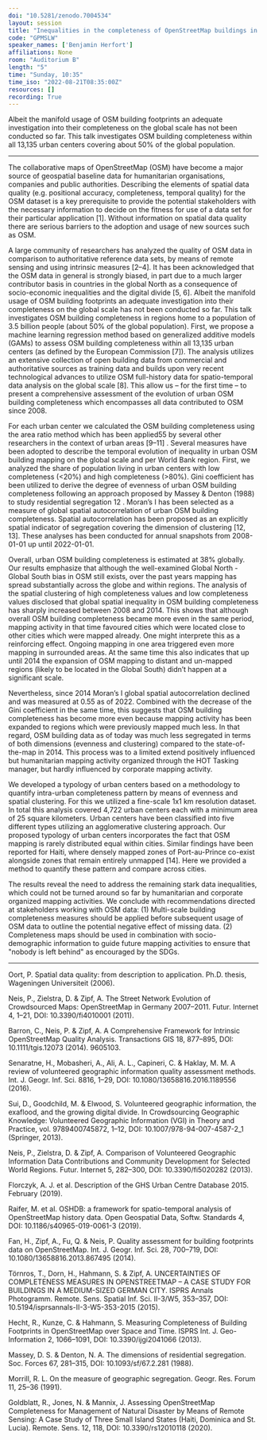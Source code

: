 ```yaml
---
doi: "10.5281/zenodo.7004534"
layout: session
title: "Inequalities in the completeness of OpenStreetMap buildings in urban centers"
code: "GPMSLW"
speaker_names: ['Benjamin Herfort']
affiliations: None
room: "Auditorium B"
length: "5"
time: "Sunday, 10:35"
time_iso: "2022-08-21T08:35:00Z"
resources: []
recording: True
---
```


Albeit the manifold usage of OSM building footprints an adequate investigation into their completeness on the global scale has not been conducted so far. This talk investigates OSM building completeness within all 13,135 urban centers covering about 50% of the global population.

<hr>

The collaborative maps of OpenStreetMap (OSM) have become a major source of geospatial baseline data for humanitarian organisations, companies and public authorities. Describing the elements of spatial data quality (e.g. positional accuracy, completeness, temporal quality) for the OSM dataset is a key prerequisite to provide the potential stakeholders with the necessary information to decide on the fitness for use of a data set for their particular application [1]. Without information on spatial data quality there are serious barriers to the adoption and usage of new sources such as OSM.

A large community of researchers has analyzed the quality of OSM data in comparison to authoritative reference data sets, by means of remote sensing and using intrinsic measures [2–4]. It has been acknowledged that the OSM data in general is strongly biased, in part due to a much larger contributor basis in countries in the global North as a consequence of socio-economic inequalities and the digital divide [5, 6]. Albeit the manifold usage of OSM building footprints an adequate investigation into their completeness on the global scale has not been conducted so far. This talk investigates OSM building completeness in regions home to a population of 3.5 billion people (about 50% of the global population). First, we propose a machine learning regression method based on generalized additive models (GAMs) to assess OSM building completeness within all 13,135 urban centers (as defined by the European Commission [7]). The analysis utilizes an extensive collection of open building data from commercial and authoritative sources as training data and builds upon very recent technological advances to utilize OSM full-history data for spatio-temporal data analysis on the global scale [8]. This allow us – for the first time – to present a comprehensive assessment of the evolution of urban OSM building completeness which encompasses all data contributed to OSM since 2008.

For each urban center we calculated the OSM building completeness using the area ratio method which has been applied55 by several other researchers in the context of urban areas [9–11] . Several measures have been adopted to describe the temporal evolution of inequality in urban OSM building mapping on the global scale and per World Bank region. First, we analyzed the share of population living in urban centers with low completeness (&lt;20%) and high completeness (&gt;80%). Gini coefficient has been utilized to derive the degree of evenness of urban OSM building completeness following an approach proposed by Massey &amp; Denton (1988) to study residential segregation 12 . Moran’s I has been selected as a measure of global spatial autocorrelation of urban OSM building completeness. Spatial autocorrelation has been proposed as an explicitly spatial indicator of segregation covering the dimension of clustering [12, 13]. These analyses has been conducted for annual snapshots from 2008-01-01 up until 2022-01-01.

Overall, urban OSM building completeness is estimated at 38% globally. Our results emphasize that although the well-examined Global North - Global South bias in OSM still exists, over the past years mapping has spread substantially across the globe and within regions. The analysis of the spatial clustering of high completeness values and low completeness values disclosed that global spatial inequality in OSM building completeness has sharply increased between 2008 and 2014. This shows that although overall OSM building completeness became more even in the same period, mapping activity in that time favoured cities which were located close to other cities which were mapped already. One might interprete this as a reinforcing effect. Ongoing mapping in one area triggered even more mapping in surrounded areas. At the same time this also indicates that up until 2014 the expansion of OSM mapping to distant and un-mapped regions (likely to be located in the Global South) didn’t happen at a significant scale.

Nevertheless, since 2014 Moran’s I global spatial autocorrelation declined and was measured at 0.55 as of 2022. Combined with the decrease of the Gini coefficient in the same time, this suggests that OSM building completeness has become more even because mapping activity has been expanded to regions which were previously mapped much less. In that regard, OSM building data as of today was much less segregated in terms of both dimensions (evenness and clustering) compared to the state-of-the-map in 2014. This process was to a limited extend positively influenced but humanitarian mapping activity organized through the HOT Tasking manager, but hardly influenced by corporate mapping activity.

We developed a typology of urban centers based on a methodology to quantify intra-urban completeness pattern by means of evenness and spatial clustering. For this we utilized a fine-scale 1x1 km resolution dataset. In total this analysis covered 4,722 urban centers each with a minimum area of 25 square kilometers. Urban centers have been classified into five different types utilizing an agglomerative clustering approach. Our proposed typology of urban centers incorporates the fact that OSM mapping is rarely distributed equal within cities. Similar findings have been reported for Haiti, where densely mapped zones of Port-au-Prince co-exist alongside zones that remain entirely unmapped [14]. Here we provided a method to quantify these pattern and compare across cities.

The results reveal the need to address the remaining stark data inequalities, which could not be turned around so far by humanitarian and corporate organized mapping activities. We conclude with recommendations directed at stakeholders working with OSM data: (1) Multi-scale building completeness measures should be applied before subsequent usage of OSM data to outline the potential negative effect of missing data. (2) Completeness maps should be used in combination with socio-demographic information to guide future mapping activities to ensure that &#34;nobody is left behind&#34; as encouraged by the SDGs.

<hr>

Oort, P. Spatial data quality: from description to application. Ph.D. thesis, Wageningen Universiteit (2006).

Neis, P., Zielstra, D. &amp; Zipf, A. The Street Network Evolution of Crowdsourced Maps: OpenStreetMap in Germany 2007–2011. Futur. Internet 4, 1–21, DOI: 10.3390/fi4010001 (2011).

Barron, C., Neis, P. &amp; Zipf, A. A Comprehensive Framework for Intrinsic OpenStreetMap Quality Analysis. Transactions GIS 18, 877–895, DOI: 10.1111/tgis.12073 (2014). 9605103.

Senaratne, H., Mobasheri, A., Ali, A. L., Capineri, C. &amp; Haklay, M. M. A review of volunteered geographic information quality assessment methods. Int. J. Geogr. Inf. Sci. 8816, 1–29, DOI: 10.1080/13658816.2016.1189556 (2016).

Sui, D., Goodchild, M. &amp; Elwood, S. Volunteered geographic information, the exaflood, and the growing digital divide. In Crowdsourcing Geographic Knowledge: Volunteered Geographic Information (VGI) in Theory and Practice, vol. 9789400745872, 1–12, DOI: 10.1007/978-94-007-4587-2_1 (Springer, 2013).

Neis, P., Zielstra, D. &amp; Zipf, A. Comparison of Volunteered Geographic Information Data Contributions and Community Development for Selected World Regions. Futur. Internet 5, 282–300, DOI: 10.3390/fi5020282 (2013).

Florczyk, A. J. et al. Description of the GHS Urban Centre Database 2015. February (2019).

Raifer, M. et al. OSHDB: a framework for spatio-temporal analysis of OpenStreetMap history data. Open Geospatial Data, Softw. Standards 4, DOI: 10.1186/s40965-019-0061-3 (2019).

Fan, H., Zipf, A., Fu, Q. &amp; Neis, P. Quality assessment for building footprints data on OpenStreetMap. Int. J. Geogr. Inf. Sci. 28, 700–719, DOI: 10.1080/13658816.2013.867495 (2014).

Törnros, T., Dorn, H., Hahmann, S. &amp; Zipf, A. UNCERTAINTIES OF COMPLETENESS MEASURES IN OPENSTREETMAP – A CASE STUDY FOR BUILDINGS IN A MEDIUM-SIZED GERMAN CITY. ISPRS Annals Photogramm. Remote. Sens. Spatial Inf. Sci. II-3/W5, 353–357, DOI: 10.5194/isprsannals-II-3-W5-353-2015 (2015).

Hecht, R., Kunze, C. &amp; Hahmann, S. Measuring Completeness of Building Footprints in OpenStreetMap over Space and Time. ISPRS Int. J. Geo-Information 2, 1066–1091, DOI: 10.3390/ijgi2041066 (2013).

Massey, D. S. &amp; Denton, N. A. The dimensions of residential segregation. Soc. Forces 67, 281–315, DOI: 10.1093/sf/67.2.281 (1988).

Morrill, R. L. On the measure of geographic segregation. Geogr. Res. Forum 11, 25–36 (1991).

Goldblatt, R., Jones, N. &amp; Mannix, J. Assessing OpenStreetMap Completeness for Management of Natural Disaster by Means of Remote Sensing: A Case Study of Three Small Island States (Haiti, Dominica and St. Lucia). Remote. Sens. 12, 118, DOI: 10.3390/rs12010118 (2020).

